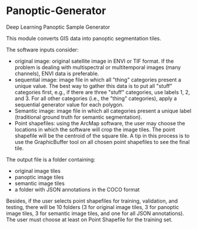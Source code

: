 # Panoptic-Generator
Deep Learning Panoptic Sample Generator


This module converts GIS data into panoptic segmentation tiles.

The software inputs consider:
- original image: original satellite image in ENVI or TIF format. If the problem is dealing with multispectral or multitemporal images (many channels), ENVI data is preferable.
- sequential image: image file in which all "thing" categories present a unique value. The best way to gather this data is to put all "stuff" categories first, e.g., if there are three "stuff" categories, use labels 1, 2, and 3. For all other categories (i.e., the "thing" categories), apply a sequential generator value for each polygon.
- Semantic image: image file in which all categories present a unique label (traditional ground truth for semantic segmentation).
- Point shapefiles: using the ArcMap software, the user may choose the locations in which the software will crop the image tiles. The point shapefile will be the centroid of the square tile. A tip in this process is to use the GraphicBuffer tool on all chosen point shapefiles to see the final tile.

The output file is a folder containing:
- original image tiles
- panoptic image tiles
- semantic image tiles
- a folder with JSON annotations in the COCO format

Besides, if the user selects point shapefiles for training, validation, and testing, there will be 10 folders (3 for original image tiles, 3 for panoptic image tiles, 3 for semantic image tiles, and one for all JSON annotations). The user must choose at least on Point Shapefile for the training set.
